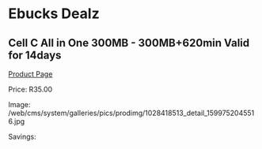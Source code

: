 
# Ebucks Dealz
## Cell C All in One 300MB - 300MB+620min Valid for 14days
[Product Page](https://www.ebucks.com/web/shop/productSelected.do?prodId=1028418513&catId=300)

Price: R35.00

Image: /web/cms/system/galleries/pics/prodimg/1028418513_detail_1599752045516.jpg

Savings: 


	